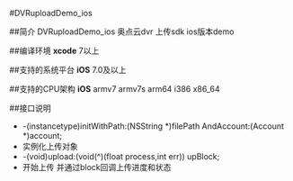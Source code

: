 #DVRuploadDemo_ios

##简介
DVRuploadDemo_ios 奥点云dvr 上传sdk ios版本demo

##编译环境
**xcode** 7以上

##支持的系统平台
**iOS** 7.0及以上

##支持的CPU架构
**iOS** armv7 armv7s arm64 i386 x86_64  

##接口说明
* -(instancetype)initWithPath:(NSString *)filePath AndAccount:(Account *)account;
* 实例化上传对象
* -(void)upload:(void(^)(float process,int err)) upBlock;
* 开始上传 并通过block回调上传进度和状态

